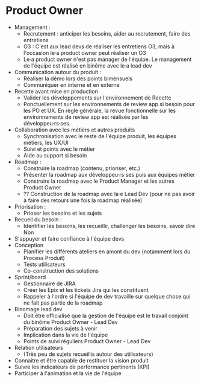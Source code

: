 # Product Owner

* Management :
  * Recrutement : anticiper les besoins, aider au recrutement, faire des entretiens
  * O3 : C'est aux lead devs de réaliser les entretiens O3, mais à l'occasion le·a product owner peut réaliser un O3
  * Le·a product owner n'est pas manager de l'équipe. Le management de l'équipe est réalisé en binôme avec le·a lead dev
* Communication autour du produit :
  * Réaliser la démo lors des points bimensuels
  * Communiquer en interne et en externe
* Recette avant mise en production 
  * Valider les développements sur l'environnement de Recette
  * Ponctuellement sur les environnements de review app si besoin pour les PO et UX. En règle générale, la revue fonctionnelle sur les environnements de review app est réalisée par les développeu·rs·ses.
* Collaboration avec les métiers et autres produits
  * Synchronisation avec le reste de l'équipe produit, les équipes métiers, les UX/UI
  * Suivi et points avec le métier
  * Aide au support si besoin
* Roadmap :
  * Construire la roadmap (contenu, prioriser, etc.)
  * Présenter la roadmap aux développeu·rs·ses puis aux équipes métier
  * Construire la roadmap avec le Product Manager et les autres Product Owner
  * ?? Construction de la roadmap avec la·e Lead Dev (pour ne pas avoir à faire des retours une fois la roadmap réalisée)
* Priorisation :
  * Prioser les besoins et les sujets
* Recueil du besoin :
  * Identifier les besoins, les recueillir, challenger les besoins, savoir dire Non
* S'appuyer et faire confiance à l'équipe devs
* Conception
  * Planifier les différents ateliers en amont du dev (notamment lors du Process Produit)
  * Tests utilisateurs
  * Co-construction des solutions
* Sprint/board
  * Gestionnaire de JIRA
  * Créer les Epix et les tickets Jira qui les constituent
  * Rappeler à l'ordre si l'équipe de dev travaille sur quelque chose qui ne fait pas partie de la roadmap
* Binomage lead dev
  * Doit être officialisé que la gestion de l'équipe est le travail conjoint du binôme Product Owner - Lead Dev
  * Préparation des sujets à venir
  * Implication dans la vie de l'équipe
  * Points de suivi réguliers Product Owner - Lead Dev
* Relation utilisateurs
  * (Très peu de sujets recueillis autour des utilisateurs)
* Connaitre et être capable de restituer la vision produit
* Suivre les indicateurs de performance pertinents (KPI)
* Participer à l'animation et la vie de l'équipe
